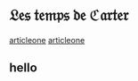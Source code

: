 # 𝔏𝔢𝔰 𝔱𝔢𝔪𝔭𝔰 𝔡𝔢 ℭ𝔞𝔯𝔱𝔢𝔯
[articleone](https://lecartertimes.github.io/articleone.html)
[articleone](https://lecartertimes.github.io/articleone.html)

## hello
